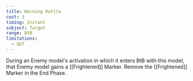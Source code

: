 ```yaml
---
title: Warning Rattle
cost: 3
timing: Instant
subject: Target
range: BtB
limitations:
  - OpT
---
```

During an Enemy model's activation in which it enters BtB with this model, that Enemy model gains a [[Frightened]] Marker.
Remove the [[Frightened]] Marker in the End Phase.